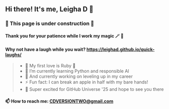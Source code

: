 ## Hi there! It's me, Leigha D 👋

### 🚧 This page is under construction 🚧
#### Thank you for your patience while I work my magic 🪄 💫

#### Why not have a laugh while you wait? https://leighad.github.io/quick-laughs/

> - 💟 My first love is Ruby 💎
> - 🌱 I’m currently learning Python and responsible AI
> - 🔭 And currently working on leveling up in my career
> - ⚡ Fun fact: I can break an apple in half with my bare hands!
> - 🤖 Super excited for GitHub Universe '25 and hope to see you there

#### 📫 How to reach me: CDVERSIONTWO@gmail.com

<!--
**leighad/leighad** is a ✨ _special_ ✨ repository because its `README.md` (this file) appears on your GitHub profile.

Here are some ideas to get you started:

- 👯 I’m looking to collaborate on ...
- 🤔 I’m looking for help with ...
- 💬 Ask me about ...
- 😄 Pronouns: ...
- ⚡ Fun fact: ...
-->
